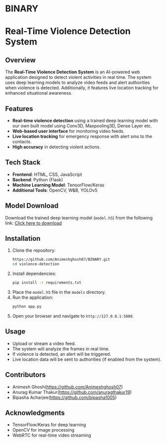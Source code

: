 # BINARY

# Real-Time Violence Detection System

## Overview
The **Real-Time Violence Detection System** is an AI-powered web application designed to detect violent activities in real time. The system uses deep learning models to analyze video feeds and alert authorities when violence is detected. Additionally, it features live location tracking for enhanced situational awareness.

## Features
- **Real-time violence detection** using a trained deep learning model with our own built model using Conv3D, Maxpooling3D, Dense Layer etc.
- **Web-based user interface** for monitoring video feeds.
- **Live location tracking** for emergency response with alert sms to the contacts.
- **High accuracy** in detecting violent actions.

## Tech Stack
- **Frontend**: HTML, CSS, JavaScript
- **Backend**: Python (Flask)
- **Machine Learning Model**: TensorFlow/Keras
- **Additional Tools**: OpenCV, W&B, YOLOv5

## Model Download
Download the trained deep learning model (`model.h5`) from the following link:
[Click here to download](https://drive.google.com/file/d/1a8ApzsWOuqXQyK5qzVxKIRb1Mhj55Brg/view?usp=drive_link)

## Installation
1. Clone the repository:
   ```bash
   https://github.com/Animeshghosh07/BINARY.git
   cd violence-detection
   ```
2. Install dependencies:
   ```bash
   pip install -r requirements.txt
   ```
3. Place the `model.h5` file in the `models` directory.
4. Run the application:
   ```bash
   python app.py
   ```
5. Open your browser and navigate to `http://127.0.0.1:5000`.

## Usage
- Upload or stream a video feed.
- The system will analyze the frames in real time.
- If violence is detected, an alert will be triggered.
- Live location data will be sent to authorities (if enabled from the system).

## Contributors
- Animesh Ghosh(https://github.com/Animeshghosh07)
- Anurag Kumar Thakur(https://github.com/anuragthakur19)
- Bipasha Acharjee(https://github.com/bipasha1005)

## Acknowledgments
- TensorFlow/Keras for deep learning
- OpenCV for image processing
- WebRTC for real-time video streaming


